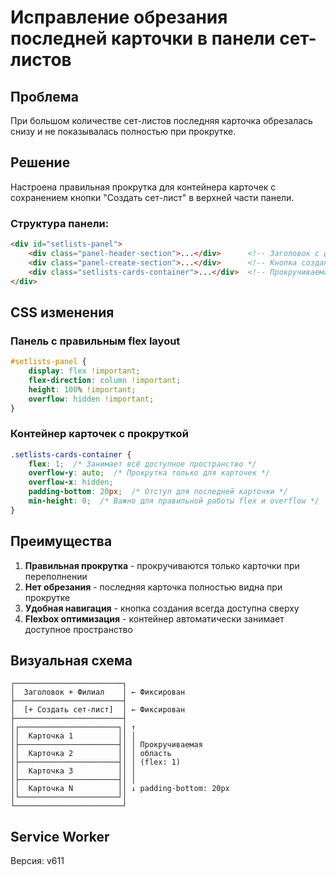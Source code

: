 # Исправление обрезания последней карточки в панели сет-листов

## Проблема
При большом количестве сет-листов последняя карточка обрезалась снизу и не показывалась полностью при прокрутке.

## Решение
Настроена правильная прокрутка для контейнера карточек с сохранением кнопки "Создать сет-лист" в верхней части панели.

### Структура панели:
```html
<div id="setlists-panel">
    <div class="panel-header-section">...</div>      <!-- Заголовок с филиалом -->
    <div class="panel-create-section">...</div>      <!-- Кнопка создания сверху -->
    <div class="setlists-cards-container">...</div>  <!-- Прокручиваемая область -->
</div>
```

## CSS изменения

### Панель с правильным flex layout
```css
#setlists-panel {
    display: flex !important;
    flex-direction: column !important;
    height: 100% !important;
    overflow: hidden !important;
}
```

### Контейнер карточек с прокруткой
```css
.setlists-cards-container {
    flex: 1;  /* Занимает всё доступное пространство */
    overflow-y: auto;  /* Прокрутка только для карточек */
    overflow-x: hidden;
    padding-bottom: 20px;  /* Отступ для последней карточки */
    min-height: 0;  /* Важно для правильной работы flex и overflow */
}
```

## Преимущества

1. **Правильная прокрутка** - прокручиваются только карточки при переполнении
2. **Нет обрезания** - последняя карточка полностью видна при прокрутке
3. **Удобная навигация** - кнопка создания всегда доступна сверху
4. **Flexbox оптимизация** - контейнер автоматически занимает доступное пространство

## Визуальная схема

```
┌────────────────────────┐
│  Заголовок + Филиал    │ ← Фиксирован
├────────────────────────┤
│  [+ Создать сет-лист]  │ ← Фиксирован
├────────────────────────┤
│┌──────────────────────┐│ ↑
││  Карточка 1          ││ │
│├──────────────────────┤│ │ Прокручиваемая
││  Карточка 2          ││ │ область
│├──────────────────────┤│ │ (flex: 1)
││  Карточка 3          ││ │
│├──────────────────────┤│ │
││  Карточка N          ││ ↓ padding-bottom: 20px
│└──────────────────────┘│
└────────────────────────┘
```

## Service Worker
Версия: v611